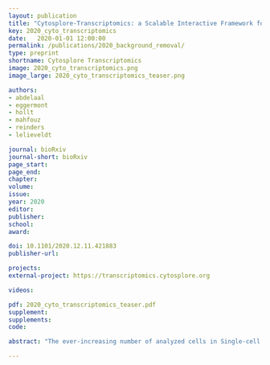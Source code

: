 ```yaml
---
layout: publication
title: "Cytosplore-Transcriptomics: a Scalable Interactive Framework for Single-Cell RNA Sequencing Data Analysis"
key: 2020_cyto_transcriptomics
date:   2020-01-01 12:00:00
permalink: /publications/2020_background_removal/
type: preprint
shortname: Cytosplore Transcriptomics
image: 2020_cyto_transcriptomics.png
image_large: 2020_cyto_transcriptomics_teaser.png

authors:
- abdelaal
- eggermont
- hollt
- mahfouz
- reinders
- lelieveldt

journal: bioRxiv
journal-short: bioRxiv
page_start: 
page_end: 
chapter:
volume: 
issue: 
year: 2020
editor:
publisher:
school:
award:

doi: 10.1101/2020.12.11.421883
publisher-url:

projects:
external-project: https://transcriptomics.cytosplore.org

videos:

pdf: 2020_cyto_transcriptomics_teaser.pdf
supplement:
supplements:
code: 

abstract: "The ever-increasing number of analyzed cells in Single-cell RNA sequencing (scRNA-seq) experiments imposes several challenges on the data analysis. Current analysis methods lack scalability to large datasets hampering interactive visual exploration of the data. We present Cytosplore-Transcriptomics, a framework to analyze scRNA-seq data, including data preprocessing, visualization and downstream analysis. At its core, it uses a hierarchical, manifold preserving representation of the data that allows the inspection and annotation of scRNA-seq data at different levels of detail. Consequently, Cytosplore-Transcriptomics provides interactive analysis of the data using low-dimensional visualizations that scales to millions of cells."

---
```

